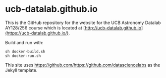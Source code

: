 # ucb-datalab.github.io

This is the GitHub repository for the website for the UCB Astronomy Datalab AY128/256 course which is located at [http://ucb-datalab.github.io](https://ucb-datalab.github.io/). 

Build and run with:

```
sh docker-build.sh
sh docker-run.sh
```

This site uses https://github.com/https://github.com/datasciencelabs as the Jekyll template.
